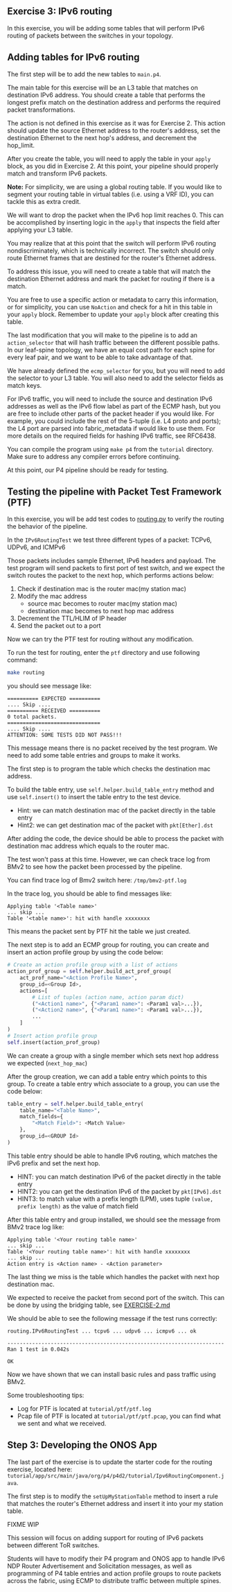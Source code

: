 ## Exercise 3: IPv6 routing

In this exercise, you will be adding some tables that will perform IPv6
routing of packets between the switches in your topology.

Adding tables for IPv6 routing
----

The first step will be to add the new tables to `main.p4`.

The main table for this exercise will be an L3 table that matches on destination
IPv6 address. You should create a table that performs the longest prefix match
on the destination address and performs the required packet transformations.

The action is not defined in this exercise as it was for Exercise 2. This action
should update the source Ethernet address to the router's address, set the destination
Ethernet to the next hop's address, and decrement the hop_limit.

After you create the table, you will need to apply the table in your `apply` block,
as you did in Exercise 2. At this point, your pipeline should properly match and
transform IPv6 packets.

**Note:** For simplicity, we are using a global routing table. If you would like
to segment your routing table in virtual tables (i.e. using a VRF ID), you can
tackle this as extra credit.

We will want to drop the packet when the IPv6 hop limit reaches 0. This can be
accomplished by inserting logic in the `apply` that inspects the field after applying
your L3 table.

You may realize that at this point that the switch will perform IPv6 routing
nondiscriminately, which is technically incorrect. The switch should only route
Ethernet frames that are destined for the router's Ethernet address.

To address this issue, you will need to create a table that will match the destination
Ethernet address and mark the packet for routing if there is a match.

You are free to use a specific action or metadata to carry this information, or
for simplicity, you can use `NoAction` and check for a hit in this table in your
`apply` block. Remember to update your `apply` block after creating this table.

The last modification that you will make to the pipeline is to add an `action_selector`
that will hash traffic between the different possible paths. In our leaf-spine topology,
we have an equal cost path for each spine for every leaf pair, and we want to be able
to take advantage of that.

We have already defined the `ecmp_selector` for you, but you will need to add the
selector to your L3 table. You will also need to add the selector fields as match keys.

For IPv6 traffic, you will need to include the source and destination IPv6 addresses as
well as the IPv6 flow label as part of the ECMP hash, but you are free to include other
parts of the packet header if you would like. For example, you could include the rest of
the 5-tuple (i.e. L4 proto and ports); the L4 port are parsed into fabric_metadata if
would like to use them. For more details on the required fields for hashing IPv6 traffic,
see RFC6438.

You can compile the program using `make p4` from the `tutorial` directory.
Make sure to address any compiler errors before continuing.

At this point, our P4 pipeline should be ready for testing.

Testing the pipeline with Packet Test Framework (PTF)
----

In this exercise,
you will be add test codes to [routing.py](ptf/tests/routing.py) to verify the routing
the behavior of the pipeline.

In the `IPv6RoutingTest` we test three different types of a packet: TCPv6, UDPv6, and ICMPv6

Those packets includes sample Ethernet, IPv6 headers and payload.
The test program will send packets to first port of test switch,
and we expect the switch routes the packet to the next hop, which performs actions below:

 1. Check if destination mac is the router mac(my station mac)
 2. Modify the mac address
    - source mac becomes to router mac(my station mac)
    - destination mac becomes to next hop mac address
 3. Decrement the TTL/HLIM of IP header
 4. Send the packet out to a port

Now we can try the PTF test for routing without any modification.

To run the test for routing, enter the `ptf` directory and use following command:

```bash
make routing
```

you should see message like:

```
========== EXPECTED ==========
.... Skip ....
========== RECEIVED ==========
0 total packets.
==============================
.... Skip ....
ATTENTION: SOME TESTS DID NOT PASS!!!
```

This message means there is no packet received by the test program.
We need to add some table entries and groups to make it works.

The first step is to program the table which checks the destination mac address.

To build the table entry, use `self.helper.build_table_entry` method and use `self.insert()`
to insert the table entry to the test device.

 - Hint: we can match destination mac of the packet directly in the table entry
 - Hint2: we can get destination mac of the packet with `pkt[Ether].dst`

After adding the code, the device should be able to process the packet with
destination mac address which equals to the router mac.

The test won't pass at this time. However, we can check trace log from BMv2 to see
how the packet been processed by the pipeline.

You can find trace log of Bmv2 switch here: `/tmp/bmv2-ptf.log`

In the trace log, you should be able to find messages like:

```
Applying table '<Table name>'
... skip ...
Table '<table name>': hit with handle xxxxxxxx
```

This means the packet sent by PTF hit the table we just created.

The next step is to add an ECMP group for routing, you can create and insert an
action profile group by using the code below:

```python
# Create an action profile group with a list of actions
action_prof_group = self.helper.build_act_prof_group(
    act_prof_name="<Action Profile Name>",
    group_id=<Group Id>,
    actions=[
        # List of tuples (action name, action param dict)
        ("<Action1 name>", {"<Param1 name>": <Param1 val>...}),
        ("<Action2 name>", {"<Param1 name>": <Param1 val>...}),
        ...
    ]
)
# Insert action profile group
self.insert(action_prof_group)
```

We can create a group with a single member which sets next hop address we expected (`next_hop_mac`)

After the group creation, we can add a table entry which points to this group.
To create a table entry which associate to a group, you can use the code below:

```python
table_entry = self.helper.build_table_entry(
    table_name="<Table Name>",
    match_fields={
        "<Match Field>": <Match Value>
    },
    group_id=<GROUP Id>
)
```

This table entry should be able to handle IPv6 routing, which matches the IPv6 prefix and set the next hop.

 - HINT: you can match destination IPv6 of the packet directly in the table entry
 - HINT2: you can get the destination IPv6 of the packet by `pkt[IPv6].dst`
 - HINT3: to match value with a prefix length (LPM), uses tuple `(value, prefix length)` as the value of match field

After this table entry and group installed, we should see the message from BMv2 trace log like:

```
Applying table '<Your routing table name>'
... skip ...
Table '<Your routing table name>': hit with handle xxxxxxxx
... skip ...
Action entry is <Action name> - <Action parameter>
```

The last thing we miss is the table which handles the packet with next hop destination mac.

We expected to receive the packet from second port of the switch.
This can be done by using the bridging table, see [EXERCISE-2.md](EXERCISE-2.md)

We should be able to see the following message if the test runs correctly:

```
routing.IPv6RoutingTest ... tcpv6 ... udpv6 ... icmpv6 ... ok

----------------------------------------------------------------------
Ran 1 test in 0.042s

OK
```

Now we have shown that we can install basic rules and pass traffic using BMv2.

Some troubleshooting tips:
 - Log for PTF is located at `tutorial/ptf/ptf.log`
 - Pcap file of PTF is located at `tutorial/ptf/ptf.pcap`, you can find what we sent and what we received.

Step 3: Developing the ONOS App
----

The last part of the exercise is to update the starter code for the routing exercise,
located here: `tutorial/app/src/main/java/org/p4/p4d2/tutorial/Ipv6RoutingComponent.java`.

The first step is to modify the `setUpMyStationTable` method to insert a rule that
matches the router's Ethernet address and insert it into your my station table.



FIXME WIP

This session will focus on adding support for routing of IPv6 packets between
different ToR switches.

Students will have to modify their P4 program and
ONOS app to handle IPv6 NDP Router Advertisement and Solicitation
messages, as well as programming of P4 table entries and action profile
groups to route packets across the fabric, using ECMP to distribute traffic
between multiple spines.